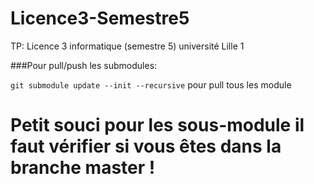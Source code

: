 ﻿# Licence3-Semestre5
TP: Licence 3 informatique (semestre 5) université Lille 1

###Pour pull/push les submodules:

`git submodule update --init --recursive` pour pull tous les module
# Petit souci pour les sous-module il faut vérifier si vous êtes dans la branche master !
